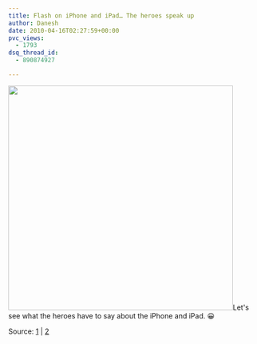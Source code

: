 ```yaml
---
title: Flash on iPhone and iPad… The heroes speak up
author: Danesh
date: 2010-04-16T02:27:59+00:00
pvc_views:
  - 1793
dsq_thread_id:
  - 890874927

---
```

<img class="alignnone size-full wp-image-2047" title="the-flash-iphone-ipad-spoof" src="/wp-content/uploads/2010/04/the-flash-iphone-ipad-spoof.jpg" alt="" width="450" srcset="/wp-content/uploads/2010/04/the-flash-iphone-ipad-spoof.jpg 600w, /wp-content/uploads/2010/04/the-flash-iphone-ipad-spoof-450x352.jpg 450w" sizes="(max-width: 600px) 100vw, 600px" />Let's see what the heroes have to say about the iPhone and iPad. 😀

Source: [1][1] | [2][2]

 [1]: http://www.geekologie.com/2010/04/a_visual_representation_of_app.php
 [2]: http://www.walyou.com/blog/2010/04/15/no-flash-support-iphone-ipad/